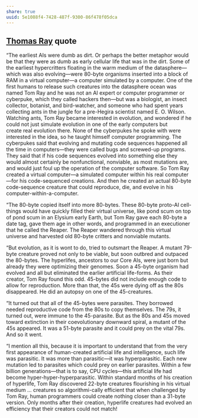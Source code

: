 ```yaml
---
share: true
uuid: 5e1088f4-7428-487f-9300-86f478f05dca
---
```

## [Thomas Ray](/undefined) quote

“The earliest AIs were dumb as dirt. Or perhaps the better metaphor would be that they were as dumb as early cellular life that was in the dirt. Some of the earliest hypercritters floating in the warm medium of the datasphere—which was also evolving—were 80-byte organisms inserted into a block of RAM in a virtual computer—a computer simulated by a computer. One of the first humans to release such creatures into the datasphere ocean was named Tom Ray and he was not an AI expert or computer programmer or cyberpuke, which they called hackers then—but was a biologist, an insect collector, botanist, and bird-watcher, and someone who had spent years collecting ants in the jungle for a pre-Hegira scientist named E. O. Wilson. Watching ants, Tom Ray became interested in evolution, and wondered if he could not just simulate evolution in one of the early computers but create real evolution there. None of the cyberpukes he spoke with were interested in the idea, so he taught himself computer programming. The cyberpukes said that evolving and mutating code sequences happened all the time in computers—they were called bugs and screwed-up programs. They said that if his code sequences evolved into something else they would almost certainly be nonfunctional, nonviable, as most mutations are, and would just foul up the operation of the computer software. So Tom Ray created a virtual computer—a simulated computer within his real computer—for his code-sequenced creations. And then he created an actual 80-byte code-sequence creature that could reproduce, die, and evolve in his computer-within-a-computer.

“The 80-byte copied itself into more 80-bytes. These 80-byte proto-AI cell-things would have quickly filled their virtual universe, like pond scum on top of pond scum in an Elysium early Earth, but Tom Ray gave each 80-byte a date tag, gave them age in other words, and programmed in an executioner that he called the Reaper. The Reaper wandered through this virtual universe and harvested old 80-byte critters and nonviable mutants.

“But evolution, as it is wont to do, tried to outsmart the Reaper. A mutant 79-byte creature proved not only to be viable, but soon outbred and outpaced the 80-bytes. The hyperlifes, ancestors to our Core AIs, were just born but already they were optimizing their genomes. Soon a 45-byte organism had evolved and all but eliminated the earlier artificial life-forms. As their creator, Tom Ray found this odd. 45-bytes did not include enough code to allow for reproduction. More than that, the 45s were dying off as the 80s disappeared. He did an autopsy on one of the 45-creatures.

“It turned out that all of the 45-bytes were parasites. They borrowed needed reproductive code from the 80s to copy themselves. The 79s, it turned out, were immune to the 45-parasite. But as the 80s and 45s moved toward extinction in their coevolutionary downward spiral, a mutant of the 45s appeared. It was a 51-byte parasite and it could prey on the vital 79s. And so it went.

“I mention all this, because it is important to understand that from the very first appearance of human-created artificial life and intelligence, such life was parasitic. It was more than parasitic—it was hyperparasitic. Each new mutation led to parasites which could prey on earlier parasites. Within a few billion generations—that is to say, CPU cycles—this artificial life had become hyper-hyper-hyperparasitic. Within standard months of his creation of hyperlife, Tom Ray discovered 22-byte creatures flourishing in his virtual medium … creatures so algorithmi-cally efficient that when challenged by Tom Ray, human programmers could create nothing closer than a 31-byte version. Only months after their creation, hyperlife creatures had evolved an efficiency that their creators could not match!